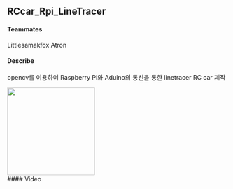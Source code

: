 ## RCcar_Rpi_LineTracer
#### Teammates
Littlesamakfox
Atron

#### Describe
opencv를 이용하여 Raspberry Pi와 Aduino의 통신을 통한 linetracer RC car 제작
<div>
  <img width="200" src = "https://user-images.githubusercontent.com/32133264/99957107-7dac0000-2dca-11eb-824b-560c4ef214d7.gif">
</div>
#### Video
